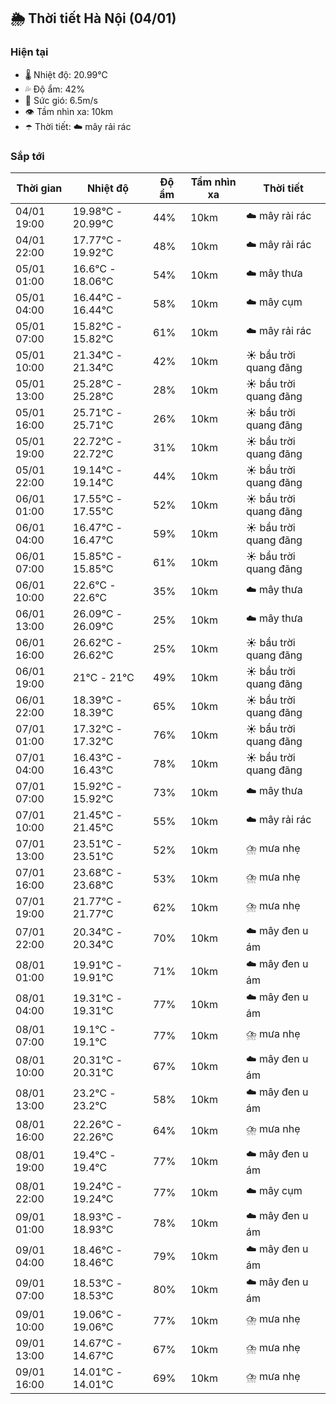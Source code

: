 ## 🌦️ Thời tiết Hà Nội (04/01)

### Hiện tại

- 🌡️ Nhiệt độ: 20.99℃
- 💦 Độ ẩm: 42%
- 💨 Sức gió: 6.5m/s
- 👁️ Tầm nhìn xa: 10km
- ☂️ Thời tiết: ☁️ mây rải rác

### Sắp tới

| Thời gian | Nhiệt độ | Độ ẩm | Tầm nhìn xa | Thời tiết |
| --- | --- | --- | --- | --- |
| 04/01 19:00 | 19.98℃ - 20.99℃ | 44% | 10km | ☁️ mây rải rác |
| 04/01 22:00 | 17.77℃ - 19.92℃ | 48% | 10km | ☁️ mây rải rác |
| 05/01 01:00 | 16.6℃ - 18.06℃ | 54% | 10km | ☁️ mây thưa |
| 05/01 04:00 | 16.44℃ - 16.44℃ | 58% | 10km | ☁️ mây cụm |
| 05/01 07:00 | 15.82℃ - 15.82℃ | 61% | 10km | ☁️ mây rải rác |
| 05/01 10:00 | 21.34℃ - 21.34℃ | 42% | 10km | ☀️ bầu trời quang đãng |
| 05/01 13:00 | 25.28℃ - 25.28℃ | 28% | 10km | ☀️ bầu trời quang đãng |
| 05/01 16:00 | 25.71℃ - 25.71℃ | 26% | 10km | ☀️ bầu trời quang đãng |
| 05/01 19:00 | 22.72℃ - 22.72℃ | 31% | 10km | ☀️ bầu trời quang đãng |
| 05/01 22:00 | 19.14℃ - 19.14℃ | 44% | 10km | ☀️ bầu trời quang đãng |
| 06/01 01:00 | 17.55℃ - 17.55℃ | 52% | 10km | ☀️ bầu trời quang đãng |
| 06/01 04:00 | 16.47℃ - 16.47℃ | 59% | 10km | ☀️ bầu trời quang đãng |
| 06/01 07:00 | 15.85℃ - 15.85℃ | 61% | 10km | ☀️ bầu trời quang đãng |
| 06/01 10:00 | 22.6℃ - 22.6℃ | 35% | 10km | ☁️ mây thưa |
| 06/01 13:00 | 26.09℃ - 26.09℃ | 25% | 10km | ☁️ mây thưa |
| 06/01 16:00 | 26.62℃ - 26.62℃ | 25% | 10km | ☀️ bầu trời quang đãng |
| 06/01 19:00 | 21℃ - 21℃ | 49% | 10km | ☀️ bầu trời quang đãng |
| 06/01 22:00 | 18.39℃ - 18.39℃ | 65% | 10km | ☀️ bầu trời quang đãng |
| 07/01 01:00 | 17.32℃ - 17.32℃ | 76% | 10km | ☀️ bầu trời quang đãng |
| 07/01 04:00 | 16.43℃ - 16.43℃ | 78% | 10km | ☀️ bầu trời quang đãng |
| 07/01 07:00 | 15.92℃ - 15.92℃ | 73% | 10km | ☁️ mây thưa |
| 07/01 10:00 | 21.45℃ - 21.45℃ | 55% | 10km | ☁️ mây rải rác |
| 07/01 13:00 | 23.51℃ - 23.51℃ | 52% | 10km | ⛈️ mưa nhẹ |
| 07/01 16:00 | 23.68℃ - 23.68℃ | 53% | 10km | ⛈️ mưa nhẹ |
| 07/01 19:00 | 21.77℃ - 21.77℃ | 62% | 10km | ⛈️ mưa nhẹ |
| 07/01 22:00 | 20.34℃ - 20.34℃ | 70% | 10km | ☁️ mây đen u ám |
| 08/01 01:00 | 19.91℃ - 19.91℃ | 71% | 10km | ☁️ mây đen u ám |
| 08/01 04:00 | 19.31℃ - 19.31℃ | 77% | 10km | ☁️ mây đen u ám |
| 08/01 07:00 | 19.1℃ - 19.1℃ | 77% | 10km | ⛈️ mưa nhẹ |
| 08/01 10:00 | 20.31℃ - 20.31℃ | 67% | 10km | ☁️ mây đen u ám |
| 08/01 13:00 | 23.2℃ - 23.2℃ | 58% | 10km | ☁️ mây đen u ám |
| 08/01 16:00 | 22.26℃ - 22.26℃ | 64% | 10km | ⛈️ mưa nhẹ |
| 08/01 19:00 | 19.4℃ - 19.4℃ | 77% | 10km | ☁️ mây đen u ám |
| 08/01 22:00 | 19.24℃ - 19.24℃ | 77% | 10km | ☁️ mây cụm |
| 09/01 01:00 | 18.93℃ - 18.93℃ | 78% | 10km | ☁️ mây đen u ám |
| 09/01 04:00 | 18.46℃ - 18.46℃ | 79% | 10km | ☁️ mây đen u ám |
| 09/01 07:00 | 18.53℃ - 18.53℃ | 80% | 10km | ☁️ mây đen u ám |
| 09/01 10:00 | 19.06℃ - 19.06℃ | 77% | 10km | ⛈️ mưa nhẹ |
| 09/01 13:00 | 14.67℃ - 14.67℃ | 67% | 10km | ⛈️ mưa nhẹ |
| 09/01 16:00 | 14.01℃ - 14.01℃ | 69% | 10km | ⛈️ mưa nhẹ |

